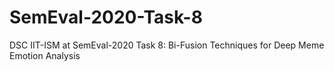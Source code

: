 # SemEval-2020-Task-8
DSC IIT-ISM at SemEval-2020 Task 8: Bi-Fusion Techniques for Deep Meme Emotion Analysis
